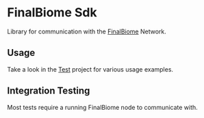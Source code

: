 # FinalBiome Sdk

Library for communication with the [FinalBiome](https://finalbiome.net) Network.

## Usage

Take a look in the [Test](../FinalBiome.SDK.Test/) project for various usage examples.

## Integration Testing
Most tests require a running FinalBiome node to communicate with. 
